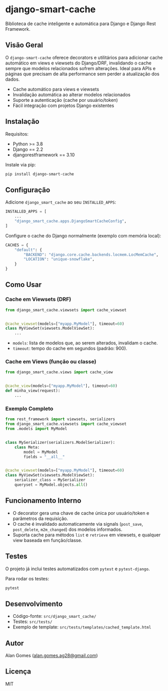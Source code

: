 # django-smart-cache

Biblioteca de cache inteligente e automática para Django e Django Rest Framework.

## Visão Geral

O `django-smart-cache` oferece decorators e utilitários para adicionar cache automático em views e viewsets do Django/DRF, invalidando o cache sempre que modelos relacionados sofrem alterações. Ideal para APIs e páginas que precisam de alta performance sem perder a atualização dos dados.

- Cache automático para views e viewsets
- Invalidação automática ao alterar modelos relacionados
- Suporte a autenticação (cache por usuário/token)
- Fácil integração com projetos Django existentes

## Instalação

Requisitos:
- Python >= 3.8
- Django == 2.2
- djangorestframework == 3.10

Instale via pip:
```bash
pip install django-smart-cache
```

## Configuração

Adicione `django_smart_cache` ao seu `INSTALLED_APPS`:
```python
INSTALLED_APPS = [
    ...
    "django_smart_cache.apps.DjangoSmartCacheConfig",
]
```

Configure o cache do Django normalmente (exemplo com memória local):
```python
CACHES = {
    "default": {
        "BACKEND": "django.core.cache.backends.locmem.LocMemCache",
        "LOCATION": "unique-snowflake",
    }
}
```

## Como Usar

### Cache em Viewsets (DRF)

```python
from django_smart_cache.viewsets import cache_viewset


@cache_viewset(models=["myapp.MyModel"], timeout=60)
class MyViewSet(viewsets.ModelViewSet):
    ...
```
- `models`: lista de modelos que, ao serem alterados, invalidam o cache.
- `timeout`: tempo do cache em segundos (padrão: 900).

### Cache em Views (função ou classe)

```python
from django_smart_cache.views import cache_view


@cache_view(models=["myapp.MyModel"], timeout=60)
def minha_view(request):
    ...
```

### Exemplo Completo

```python
from rest_framework import viewsets, serializers
from django_smart_cache.viewsets import cache_viewset
from .models import MyModel


class MySerializer(serializers.ModelSerializer):
    class Meta:
        model = MyModel
        fields = "__all__"


@cache_viewset(models=["myapp.MyModel"], timeout=60)
class MyViewSet(viewsets.ModelViewSet):
    serializer_class = MySerializer
    queryset = MyModel.objects.all()
```

## Funcionamento Interno

- O decorator gera uma chave de cache única por usuário/token e parâmetros da requisição.
- O cache é invalidado automaticamente via signals (`post_save`, `post_delete`, `m2m_changed`) dos modelos informados.
- Suporta cache para métodos `list` e `retrieve` em viewsets, e qualquer view baseada em função/classe.

## Testes

O projeto já inclui testes automatizados com `pytest` e `pytest-django`.

Para rodar os testes:
```bash
pytest
```

## Desenvolvimento

- Código-fonte: `src/django_smart_cache/`
- Testes: `src/tests/`
- Exemplo de template: `src/tests/templates/cached_template.html`

## Autor

Alan Gomes (<alan.gomes.ag28@gmail.com>)

## Licença

MIT
